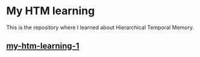 # My HTM learning

This is the repository where I learned about Hierarchical Temporal Memory.

## [my-htm-learning-1](https://github.com/PonDad/My-HTM-learning/tree/master/my-htm-learning-1)